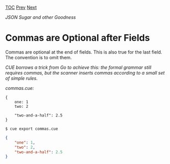 [TOC](Readme.md) [Prev](fieldname.md) [Next](commaslists.md)

_JSON Sugar and other Goodness_

# Commas are Optional after Fields

Commas are optional at the end of fields.
This is also true for the last field.
The convention is to omit them.

<!-- Side Note -->
_CUE borrows a trick from Go to achieve this: the formal grammar still
requires commas, but the scanner inserts commas according to a small set
of simple rules._

<!-- CUE editor -->
_commas.cue:_
```
{
    one: 1
    two: 2

    "two-and-a-half": 2.5
}
```


<!-- result -->
`$ cue export commas.cue`
```json
{
    "one": 1,
    "two": 2,
    "two-and-a-half": 2.5
}
```